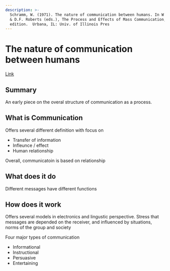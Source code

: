 ```yaml
---
description: >-
  Schramm, W. (1971). The nature of communication between humans. In W. Schramm
  & D.F. Roberts (eds.), The Process and Effects of Mass Communication, revised
  edition.  Urbana, IL: Univ. of Illinois Pres
---
```


# The nature of communication between humans

[Link](https://drive.google.com/file/d/12em85LEKwkz7liwHKrNtn\_aPE7ZR01Ru/view?usp=share\_link)

## Summary&#x20;

An early piece on the overal structure of communication as a process.&#x20;

## What is Communication&#x20;

Offers several different definition with focus on&#x20;

* Transfer of information&#x20;
* Infleunce / effect&#x20;
* Human relationship&#x20;

Overall, communicatoin is based on relationship

## What does it do&#x20;

Different messages have different functions&#x20;

## How does it work

Offers several models in electronics and lingustic perspective. Stress that messages are depended on the receiver, and influenced by situations, norms of the group and society&#x20;

Four major types of communication&#x20;

* Informational&#x20;
* Instructional&#x20;
* Persuasive&#x20;
* Entertaining&#x20;
